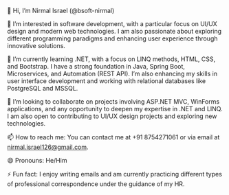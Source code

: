 👋 Hi, I’m Nirmal Israel (@bsoft-nirmal)

👀 I’m interested in software development, with a particular focus on UI/UX design and modern web technologies. I am also passionate about exploring different programming paradigms and enhancing user experience through innovative solutions.

🌱 I’m currently learning .NET, with a focus on LINQ methods, HTML, CSS, and Bootstrap. I have a strong foundation in Java, Spring Boot, Microservices, and Automation (REST API). I’m also enhancing my skills in user interface development and working with relational databases like PostgreSQL and MSSQL.

💞️ I’m looking to collaborate on projects involving ASP.NET MVC, WinForms applications, and any opportunity to deepen my expertise in .NET and LINQ. I am also open to contributing to UI/UX design projects and exploring new technologies.

📫 How to reach me: You can contact me at +91 8754271061 or via email at nirmal.israel126@gmail.com.

😄 Pronouns: He/Him

⚡ Fun fact: I enjoy writing emails and am currently practicing different types of professional correspondence under the guidance of my HR.
<!---
bsoft-nirmal/bsoft-nirmal is a ✨ special ✨ repository because its `README.md` (this file) appears on your GitHub profile.
You can click the Preview link to take a look at your changes.
--->
